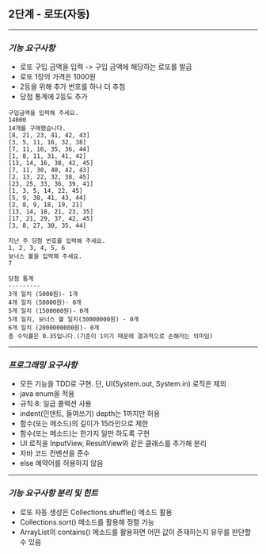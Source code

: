 ## 2단계 - 로또(자동)

---
### *기능 요구사항*
* 로또 구입 금액을 입력 -> 구입 금액에 해당하는 로또를 발급
* 로또 1장의 가격은 1000원
* 2등을 위해 추가 번호를 하나 더 추첨
* 당첨 통계에 2등도 추가

```shell
구입금액을 입력해 주세요.
14000
14개를 구매했습니다.
[8, 21, 23, 41, 42, 43]
[3, 5, 11, 16, 32, 38]
[7, 11, 16, 35, 36, 44]
[1, 8, 11, 31, 41, 42]
[13, 14, 16, 38, 42, 45]
[7, 11, 30, 40, 42, 43]
[2, 13, 22, 32, 38, 45]
[23, 25, 33, 36, 39, 41]
[1, 3, 5, 14, 22, 45]
[5, 9, 38, 41, 43, 44]
[2, 8, 9, 18, 19, 21]
[13, 14, 18, 21, 23, 35]
[17, 21, 29, 37, 42, 45]
[3, 8, 27, 30, 35, 44]

지난 주 당첨 번호를 입력해 주세요.
1, 2, 3, 4, 5, 6
보너스 볼을 입력해 주세요.
7

당첨 통계
---------
3개 일치 (5000원)- 1개
4개 일치 (50000원)- 0개
5개 일치 (1500000원)- 0개
5개 일치, 보너스 볼 일치(30000000원) - 0개
6개 일치 (2000000000원)- 0개
총 수익률은 0.35입니다.(기준이 1이기 때문에 결과적으로 손해라는 의미임)
```


---
### *프로그래밍 요구사항*
* 모든 기능을 TDD로 구현. 단, UI(System.out, System.in) 로직은 제외
* java enum을 적용
* 규칙 8: 일급 콜렉션 사용
* indent(인덴트, 들여쓰기) depth는 1까지만 허용
* 함수(또는 메소드)의 길이가 15라인으로 제한
* 함수(또는 메소드)는 한가지 일만 하도록 구현
* UI 로직을 InputView, ResultView와 같은 클래스를 추가해 분리
* 자바 코드 컨벤션을 준수
* else 예약어를 허용하지 않음

---
### *기능 요구사항 분리 및 힌트*
* 로또 자동 생성은 Collections.shuffle() 메소드 활용
* Collections.sort() 메소드를 활용해 정렬 가능
* ArrayList의 contains() 메소드를 활용하면 어떤 값이 존재하는지 유무를 판단할 수 있음
